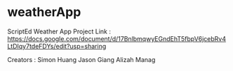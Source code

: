 # weatherApp
ScriptEd Weather App
Project Link : https://docs.google.com/document/d/17BnlbmqwyEGndEhT5fbpV6jcebRv4LtDIqy7tdeFDYs/edit?usp=sharing

Creators :
Simon Huang
Jason Giang
Alizah Manag


